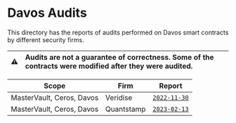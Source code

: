 # Davos Audits

This directory has the reports of audits performed on Davos smart contracts by different security firms.

| :warning: | Audits are not a guarantee of correctness. Some of the contracts were modified after they were audited. |
| --------- | :------------------------------------------------------------------------------------------------------ |

| Scope                     | Firm       | Report                                  |
|---------------------------|------------|-----------------------------------------|
| MasterVault, Ceros, Davos | Veridise   | [`2022-11-30`](./Veridise_301122.pdf)   |
| MasterVault, Ceros, Davos | Quantstamp | [`2023-02-13`](./Quantstamp_130223.pdf) |
